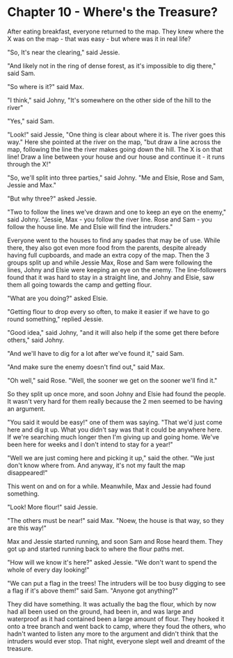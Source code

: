 # Chapter 10 - Where's the Treasure?

After eating breakfast, everyone returned to the map. They knew where the X was on the map - that was easy - but where was it in real life?

"So, It's near the clearing," said Jessie.

"And likely not in the ring of dense forest, as it's impossible to dig there," said Sam.

"So where is it?" said Max.

"I think," said Johny, "It's somewhere on the other side of the hill to the river"

"Yes," said Sam.

"Look!" said Jessie, "One thing is clear about where it is. The river goes this way." Here she pointed at the river on the map, "but draw a line across the map, following the line the river makes going down the hill. The X is on that line! Draw a line between your house and our house and continue it - it runs through the X!"

"So, we'll split into three parties," said Johny. "Me and Elsie, Rose and Sam, Jessie and Max."

"But why three?" asked Jessie.

"Two to follow the lines we've drawn and one to keep an eye on the enemy," said Johny. "Jessie, Max - you follow the river line. Rose and Sam - you follow the house line. Me and Elsie will find the intruders."

Everyone went to the houses to find any spades that may be of use. While there, they also got even more food from the parents, despite already having full cupboards, and made an extra copy of the map. Then the 3 groups split up and while Jessie Max, Rose and Sam were following the lines, Johny and Elsie were keeping an eye on the enemy. The line-followers found that it was hard to stay in a straight line, and Johny and Elsie, saw them all going towards the camp and getting flour.

"What are you doing?" asked Elsie.

"Getting flour to drop every so often, to make it easier if we have to go round something," replied Jessie.

"Good idea," said Johny, "and it will also help if the some get there before others," said Johny.

"And we'll have to dig for a lot after we've found it," said Sam.

"And make sure the enemy doesn't find out," said Max.

"Oh well," said Rose. "Well, the sooner we get on the sooner we'll find it."

So they split up once more, and soon Johny and Elsie had found the people. It wasn't very hard for them really because the 2 men seemed to be having an argument.

"You said it would be easy!" one of them was saying. "That we'd just come here and dig it up. What you didn't say was that it could be anywhere here. If we're searching much longer then I'm giving up and going home. We've been here for weeks and I don't intend to stay for a year!"

"Well we are just coming here and picking it up," said the other. "We just don't know where from. And anyway, it's not my fault the map disappeared!"

This went on and on for a while. Meanwhile, Max and Jessie had found something.

"Look! More flour!" said Jessie.

"The others must be near!" said Max. "Noew, the house is that way, so they are this way!"

Max and Jessie started running, and soon Sam and Rose heard them. They got up and started running back to where the flour paths met.

"How will we know it's here?" asked Jessie. "We don't want to spend the whole of every day looking!"

"We can put a flag in the trees! The intruders will be too busy digging to see a flag if it's above them!" said Sam. "Anyone got anything?"

They did have something. It was actually the bag the flour, which by now had all been used on the ground, had been in, and was large and waterproof as it had contained been a large amount of flour. They hooked it onto a tree branch and went back to camp, where they foud the others, who hadn't wanted to listen any more to the argument and didn't think that the intruders would ever stop. That night, everyone slept well and dreamt of the treasure.
